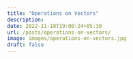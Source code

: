```yaml
---
title: "Operations on Vectors"
description:
date: 2022-11-18T19:00:24+05:30
url: /posts/operations-on-vectors/
image: images/operations-on-vectors.jpg
draft: false
---
```


